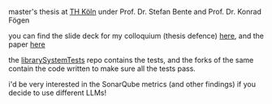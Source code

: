master's thesis at [TH Köln](https://www.th-koeln.de/en/academics/digital-sciences-masters-program_83005.php) under Prof. Dr. Stefan Bente and Prof. Dr. Konrad Fögen

you can find the slide deck for my colloquium (thesis defence) [here](https://www.dropbox.com/scl/fi/2g3z8sdm9f7sa127tzsu5/TDD-with-AI-Kolloquium.pdf?rlkey=epi258i9elnzasmqkb1fbyqkx&st=w4joawe1&dl=0), and the paper [here](https://www.dropbox.com/scl/fi/piytum60f6iztspdaf8rs/TDD-with-AI-Ram-Maheshwari.pdf?rlkey=ztgrpubl3siq56d9l9h22wj2d&st=mnyrvvfr&dl=0)

the [librarySystemTests](https://github.com/thesis-LMS/librarySystemTests) repo contains the tests, and the forks of the same contain the code written to make sure all the tests pass.

i'd be very interested in the SonarQube metrics (and other findings) if you decide to use different LLMs!
